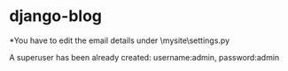 # django-blog

*You have to edit the email details under \mysite\settings.py

A superuser has been already created: username:admin, password:admin
